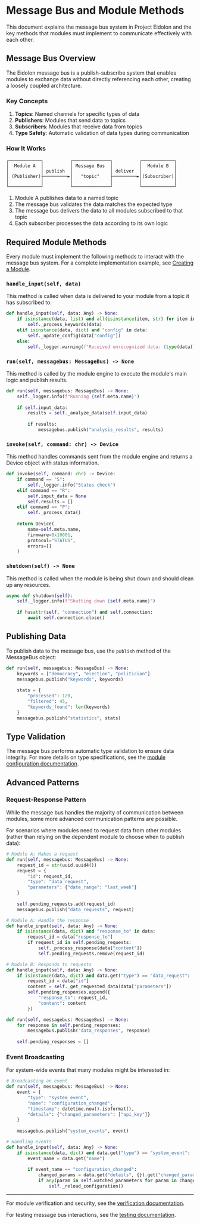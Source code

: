 # Message Bus and Module Methods

This document explains the message bus system in Project Eidolon and the key methods that modules must implement to communicate effectively with each other.

## Message Bus Overview

The Eidolon message bus is a publish-subscribe system that enables modules to exchange data without directly referencing each other, creating a loosely coupled architecture.

### Key Concepts

1. **Topics**: Named channels for specific types of data
2. **Publishers**: Modules that send data to topics
3. **Subscribers**: Modules that receive data from topics
4. **Type Safety**: Automatic validation of data types during communication

### How It Works

```
┌────────────┐          ┌──────────────┐          ┌────────────┐
│  Module A  │          │ Message Bus  │          │  Module B  │
│            │ publish  │              │ deliver  │            │
│ (Publisher)├─────────►│   "topic"    ├─────────►│(Subscriber)│
│            │          │              │          │            │
└────────────┘          └──────────────┘          └────────────┘
```

1. Module A publishes data to a named topic
2. The message bus validates the data matches the expected type
3. The message bus delivers the data to all modules subscribed to that topic
4. Each subscriber processes the data according to its own logic

## Required Module Methods

Every module must implement the following methods to interact with the message bus system. For a complete implementation example, see [Creating a Module](2-creating-a-module.md).

### `handle_input(self, data)`

This method is called when data is delivered to your module from a topic it has subscribed to.

```python
def handle_input(self, data: Any) -> None:
    if isinstance(data, list) and all(isinstance(item, str) for item in data):
        self._process_keywords(data)
    elif isinstance(data, dict) and "config" in data:
        self._update_config(data["config"])
    else:
        self._logger.warning(f"Received unrecognized data: {type(data)}")
```

### `run(self, messagebus: MessageBus) -> None`

This method is called by the module engine to execute the module's main logic and publish results.

```python
def run(self, messagebus: MessageBus) -> None:
    self._logger.info(f"Running {self.meta.name}")
    
    if self.input_data:
        results = self._analyze_data(self.input_data)
        
        if results:
            messagebus.publish("analysis_results", results)
```

### `invoke(self, command: chr) -> Device`

This method handles commands sent from the module engine and returns a Device object with status information.

```python
def invoke(self, command: chr) -> Device:
    if command == "S":
        self._logger.info("Status check")
    elif command == "R":
        self.input_data = None
        self.results = []
    elif command == "P":
        self._process_data()
    
    return Device(
        name=self.meta.name,
        firmware=0x10001,
        protocol="STATUS", 
        errors=[]
    )
```

### `shutdown(self) -> None`

This method is called when the module is being shut down and should clean up any resources.

```python
async def shutdown(self):
    self._logger.info(f"Shutting down {self.meta.name}")
    
    if hasattr(self, "connection") and self.connection:
        await self.connection.close()
```

## Publishing Data

To publish data to the message bus, use the `publish` method of the MessageBus object:

```python
def run(self, messagebus: MessageBus) -> None:
    keywords = ["democracy", "election", "politician"]
    messagebus.publish("keywords", keywords)
    
    stats = {
        "processed": 120,
        "filtered": 45,
        "keywords_found": len(keywords)
    }
    messagebus.publish("statistics", stats)
```

## Type Validation

The message bus performs automatic type validation to ensure data integrity. For more details on type specifications, see the [module configuration documentation](config.md).

## Advanced Patterns

### Request-Response Pattern

While the message bus handles the majority of communication between modules, some more advanced communication patterns are possible.

For scenarios where modules need to request data from other modules (rather than relying on the dependent module to choose when to publish data):

```python
# Module A: Makes a request
def run(self, messagebus: MessageBus) -> None:
    request_id = str(uuid.uuid4())
    request = {
        "id": request_id,
        "type": "data_request",
        "parameters": {"date_range": "last_week"}
    }
    
    self.pending_requests.add(request_id)
    messagebus.publish("data_requests", request)

# Module A: Handle the response
def handle_input(self, data: Any) -> None:
    if isinstance(data, dict) and "response_to" in data:
        request_id = data["response_to"]
        if request_id in self.pending_requests:
            self._process_response(data["content"])
            self.pending_requests.remove(request_id)
```

```python
# Module B: Responds to requests
def handle_input(self, data: Any) -> None:
    if isinstance(data, dict) and data.get("type") == "data_request":
        request_id = data["id"]
        content = self._get_requested_data(data["parameters"])
        self.pending_responses.append({
            "response_to": request_id,
            "content": content
        })

def run(self, messagebus: MessageBus) -> None:
    for response in self.pending_responses:
        messagebus.publish("data_responses", response)
    
    self.pending_responses = []
```

### Event Broadcasting

For system-wide events that many modules might be interested in:

```python
# Broadcasting an event
def run(self, messagebus: MessageBus) -> None:
    event = {
        "type": "system_event",
        "name": "configuration_changed",
        "timestamp": datetime.now().isoformat(),
        "details": {"changed_parameters": ["api_key"]}
    }
    
    messagebus.publish("system_events", event)
```

```python
# Handling events
def handle_input(self, data: Any) -> None:
    if isinstance(data, dict) and data.get("type") == "system_event":
        event_name = data.get("name")
        
        if event_name == "configuration_changed":
            changed_params = data.get("details", {}).get("changed_parameters", [])
            if any(param in self.watched_parameters for param in changed_params):
                self._reload_configuration()
```

---

For module verification and security, see the [verification documentation](verification.md).

For testing message bus interactions, see the [testing documentation](tests.md).